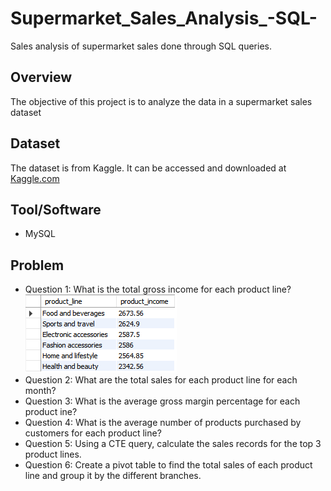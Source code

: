 # Supermarket_Sales_Analysis_-SQL-
Sales analysis of supermarket sales done through SQL queries.
## Overview
The objective of this project is to analyze the data in a supermarket sales dataset
## Dataset
The dataset is from Kaggle. It can be accessed and downloaded at [Kaggle.com](https://www.kaggle.com/datasets/aungpyaeap/supermarket-sales)
## Tool/Software
- MySQL
## Problem
- Question 1: What is the total gross income for each product line?
  ![Total Gross Income for each product line](https://github.com/ag289/Supermarket_Sales_Analysis_-SQL-/blob/main/Images/Question%201.PNG)
- Question 2: What are the total sales for each product line for each month?
- Question 3: What is the average gross margin percentage for each product ine?
- Question 4: What is the average number of products purchased by customers for each product line?
- Question 5: Using a CTE query, calculate the sales records for the top 3 product lines.
- Question 6: Create a pivot table to find the total sales of each product line and group it by the different branches.
